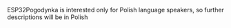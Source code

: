 ESP32Pogodynka is interested only for Polish language speakers, so further descriptions will be in Polish
